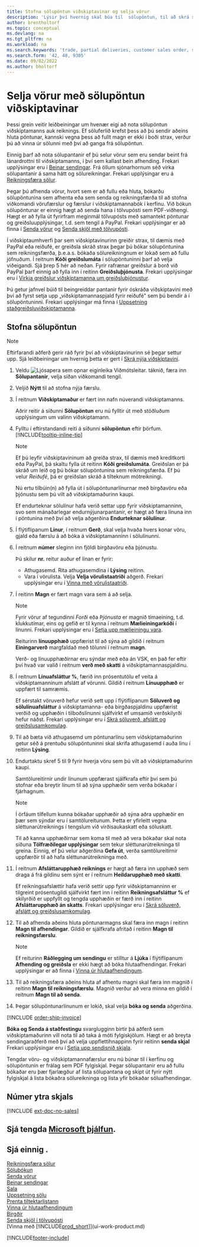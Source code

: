 ```yaml
---
title: Stofna sölupöntun viðskiptavinar og selja vörur
description: 'Lýsir því hvernig skal búa til  sölupöntun, til að skrá samkomulag við viðskiptamann um að selja eða eiga viðskipti með vörur með tilteknum skilmálum.'
author: brentholtorf
ms.topic: conceptual
ms.devlang: na
ms.tgt_pltfrm: na
ms.workload: na
ms.search.keywords: 'trade, partial deliveries, customer sales order, shipping advice, partial shipments,'
ms.search.form: '42, 48, 9305'
ms.date: 09/02/2022
ms.author: bholtorf
---
```

# Selja vörur með sölupöntun viðskiptavinar

Þessi grein veitir leiðbeiningar um hvenær eigi að nota sölupöntun viðskiptamanns auk reiknings. Ef söluferlið krefst þess að þú sendir aðeins hluta pöntunar, kannski vegna þess að fullt magn er ekki í boði strax, verður þú að vinna úr sölunni með því að ganga frá sölupöntun.

Einnig þarf að nota sölupantanir ef þú selur vörur sem eru sendar beint frá lánardrottni til viðskiptamanns, í því sem kallast bein afhending. Frekari upplýsingar eru í [Beinar sendingar](sales-how-drop-shipment.md). Frá öllum sjónarhornum séð virka sölupantanir á sama hátt og sölureikningar. Frekari upplýsingar eru á [Reikningsfæra sölur](sales-how-invoice-sales.md).

Þegar þú afhenda vörur, hvort sem er að fullu eða hluta, bókarðu sölupöntunina sem afhenta eða sem senda og reikningsfærða til að stofna viðkomandi vörufærslur og færslur í viðskiptamannabók í kerfinu. Við bókun sölupöntunar er einnig hægt að senda hana í tölvupósti sem PDF-viðhengi. Hægt er að fylla út fyrirfram meginmál tölvupósts með samantekt pöntunar og greiðsluupplýsingar, t.d. sem tengil á PayPal. Frekari upplýsingar er að finna í [Senda vörur](warehouse-how-ship-items.md) og [Senda skjöl með tölvupósti](ui-how-send-documents-email.md).

Í viðskiptaumhverfi þar sem viðskiptavinurinn greiðir strax, til dæmis með PayPal eða reiðufé, er greiðsla skráð strax þegar þú bókar sölupöntunina sem reikningsfærða, þ.e.a.s. bókaða sölureikningnum er lokað sem að fullu jöfnuðum. Í reitnum **Kóði greiðslumáta** í sölupöntuninni þarf að velja viðeigandi. Sjá þrep 5 hér að neðan. Fyrir rafrænar greiðslur á borð við PayPal þarf einnig að fylla inn í reitinn **Greiðsluþjónusta**. Frekari upplýsingar eru í [Virkja greiðslur viðskiptamanna um greiðsluþjónustur](sales-how-enable-payment-service-extensions.md).

Þú getur jafnvel búið til beingreiddar pantanir fyrir óskráða viðskiptavini með því að fyrst setja upp „viðskiptamannaspjald fyrir reiðufé" sem þú bendir á í sölupöntuninni. Frekari upplýsingar má finna í [Uppsetning staðgreiðsluviðskiptamanna](finance-how-to-set-up-cash-customers.md).

## Stofna sölupöntun

> [!NOTE]  
> Eftirfarandi aðferð gerir ráð fyrir því að viðskiptavinurinn sé þegar settur upp. Sjá leiðbeiningar um hvernig þetta er gert í [Skrá nýja viðskiptavini](sales-how-register-new-customers.md).

1. Veldu ![Ljósapera sem opnar eiginleika Viðmótsleitar.](media/ui-search/search_small.png "Segðu mér hvað þú vilt gera") táknið, færa inn **Sölupantanir**, velja síðan viðkomandi tengil.
2. Veljið **Nýtt** til að stofna nýja færslu.
3. Í reitnum **Viðskiptamaður** er fært inn nafn núverandi viðskiptamanns.

    Aðrir reitir á síðunni **Sölupöntun** eru nú fylltir út með stöðluðum upplýsingum um valinn viðskiptamann.  

4. Fylltu í eftirstandandi reiti á síðunni **sölupöntun** eftir þörfum. [!INCLUDE[tooltip-inline-tip](includes/tooltip-inline-tip_md.md)]

    > [!NOTE]  
    > Ef þú leyfir viðskiptavininum að greiða strax, til dæmis með kreditkorti eða PayPal, þá skaltu fylla út reitinn **Kóði greiðslumáta**. Greiðslan er þá skráð um leið og þú bókar sölupöntunina sem reikningsfærða. Ef þú velur *Reiðufé*, þá er greiðslan skráð á tilteknum mótreikningi.

    Nú ertu tilbúin(n) að fylla út í sölupöntunarlínurnar með birgðavöru eða þjónustu sem þú vilt að viðskiptamaðurinn kaupi.

    Ef endurteknar sölulínur hafa verið settar upp fyrir viðskiptamanninn, svo sem mánaðarlegar endurnýjunarpantanir, er hægt að færa línuna inn í pöntunina með því að velja aðgerðina **Endurteknar sölulínur**.
5. Í flýtiflipanum **Línur**, í reitnum **Gerð**, skal velja hvaða hvers konar vöru, gjald eða færslu á að bóka á viðskiptamanninn í sölulínunni.

6. Í reitnum **númer** sleginn inn fjöldi birgðavöru eða þjónustu.

    Þú skilur **nr.** reitur auður ef línan er fyrir:

    * Athugasemd. Rita athugasemdina í **Lýsing** reitinn.
    * Vara í vörulista. Velja **Velja vörulistaatriði** aðgerð. Frekari upplýsingar eru í [Vinna með vörulistaatriði](inventory-how-work-nonstock-items.md).
7. Í reitinn **Magn** er fært magn vara sem á að selja.

    > [!NOTE]  
    > Fyrir vörur af tegundinni *Forði* eða *Þjónusta* er magnið tímaeining, t.d. klukkutímar, eins og gefið er til kynna í reitnum **Mælieiningarkóði** í línunni. Frekari upplýsingar eru í [Setja upp mælieiningu vara](inventory-how-setup-units-of-measure.md).

    Reiturinn **línuupphæð** uppfærist til að sýna að gildið í reitnum **Einingarverð** margfaldað með tölunni í reitnum **magn**.

    Verð- og línuupphæðirnar eru sýndar með eða án VSK, en það fer eftir því hvað var valið í reitnum **verð með skatti** á viðskiptamannaspjaldinu.
8. Í reitnum **Línuafsláttur %**, færið inn prósentutölu ef veita á viðskiptamanninum afslátt af vörunni. Gildið í reitnum **Línuupphæð** er uppfært til samræmis.

    Ef sérstakt vöruverð hefur verið sett upp í flýtiflipanum **Söluverð og sölulínuafsláttur** á viðskiptamanna- eða birgðaspjaldinu uppfærist verðið og upphæðin í tilboðslínunni sjálfvirkt ef umsamið verðskilyrði hefur náðst. Frekari upplýsingar eru í [Skrá söluverð, afslátt og greiðslusamkomulag](sales-how-record-sales-price-discount-payment-agreements.md).
9. Til að bæta við athugasemd um pöntunarlínu sem viðskiptamaðurinn getur séð á prentuðu sölupöntuninni skal skrifa athugasemd í auða línu í reitinn **Lýsing**.  
10. Endurtaktu skref 5 til 9 fyrir hverja vöru sem þú vilt að viðskiptamaðurinn kaupi.

    Samtölureitirnir undir línunum uppfærast sjálfkrafa eftir því sem þú stofnar eða breytir línum til að sýna upphæðir sem verða bókaðar í fjárhagnum.

    > [!NOTE]
    > Í örfáum tilfellum kunna bókaðar upphæðir að sýna aðra upphæðir en þær sem sýndar eru í samtölureitunum. Þetta er yfirleitt vegna sléttunarútreiknings í tengslum við virðisaukaskatt eða söluskatt.
    >
    > Til að kanna upphæðirnar sem koma til með að vera bókaðar skal nota síðuna **Tölfræðilegar upplýsingar** sem tekur sléttunarútreikninga til greina. Einnig, ef þú velur aðgerðina **Gefa út**, verða samtölureitirnir uppfærðir til að hafa sléttunarútreikninga með.  

11. Í reitnum **Afsláttarupphæð reiknings** er hægt að færa inn upphæð sem draga á frá gildinu sem sýnt er í reitnum **Heildarupphæð með skatti**.

    Ef reikningsafslættir hafa verið settir upp fyrir viðskiptamanninn er tilgreint prósentugildi sjálfvirkt fært inn í reitinn **Reikningsafsláttur %** ef skilyrðið er uppfyllt og tengda upphæðin er færð inn í reitinn **Afsláttarupphæð án skatts**. Frekari upplýsingar eru í [Skrá söluverð, afslátt og greiðslusamkomulag](sales-how-record-sales-price-discount-payment-agreements.md).
12. Til að afhenda aðeins hluta pöntunarmagns skal færa inn magn í reitinn **Magn til afhendingar**. Gildið er sjálfkrafa afritað í reitinn **Magn til reikningsfærslu**.

    > [!NOTE]
    > Ef reiturinn **Ráðlegging um sendingu** er stilltur á **Ljúka** í flýtiflipanum **Afhending og greiðsla** er ekki hægt að bóka hlutaafhendingar. Frekari upplýsingar er að finna í [Vinna úr hlutaafhendingum](sales-how-send-partial-shipments.md).
13. Til að reikningsfæra aðeins hluta af afhentu magni skal færa inn magnið í reitinn **Magn til reikningsfærslu**. Magnið verður að vera minna en gildið í reitnum **Magn til að senda**.  
14. Þegar sölupöntunarlínunum er lokið, skal velja **bóka og senda** aðgerðina.

[!INCLUDE [order-ship-invoice](includes/order-ship-invoice.md)]

**Bóka og Senda á staðfestingu** svarglugginn birtir þá aðferð sem viðskiptamaðurinn vill nota til að taka á móti fylgiskjölum. Hægt er að breyta sendingaraðferð með því að velja uppflettihnappinn fyrir reitinn **senda skjal** Frekari upplýsingar eru í [Setja upp sendisnið skjala](sales-how-setup-document-send-profiles.md).

Tengdar vöru- og viðskiptamannafærslur eru nú búnar til í kerfinu og sölupöntunin er frálag sem PDF fylgiskjal. Þegar sölupantanir eru að fullu bókaðar eru þær fjarlægður af lista sölupantana og skipt út fyrir nýtt fylgiskjal á lista bókaðra sölureikninga og lista yfir bókaðar söluafhendingar.  

## Númer ytra skjals

[!INCLUDE [ext-doc-no-sales](includes/ext-doc-no-sales.md)]

## Sjá tengda [Microsoft þjálfun](/training/modules/create-sales-documents-dynamics-365-business-central/).

## Sjá einnig .

[Reikningsfæra sölur](sales-how-invoice-sales.md)  
[Sölubókun](ui-post-sales.md)  
[Senda vörur](warehouse-how-ship-items.md)  
[Beinar sendingar](sales-how-drop-shipment.md)  
[Sala](sales-manage-sales.md)  
[Uppsetning sölu](sales-setup-sales.md)  
[Prenta tiltektarlistann](sales-how-print-picking-list.md)  
[Vinna úr hlutaafhendingum](sales-how-send-partial-shipments.md)  
[Birgðir](inventory-manage-inventory.md)  
[Senda skjöl í tölvupósti](ui-how-send-documents-email.md)  
[Vinna með [!INCLUDE[prod_short](includes/prod_short.md)]](ui-work-product.md)  

[!INCLUDE[footer-include](includes/footer-banner.md)]
